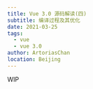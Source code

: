 ```yaml
---
title: Vue 3.0 源码解读(四)
subtitle: 编译过程及其优化
date: 2021-03-25
tags:
  - vue
  - vue 3.0
author: ArtoriasChan
location: Beijing  
---
```

WIP